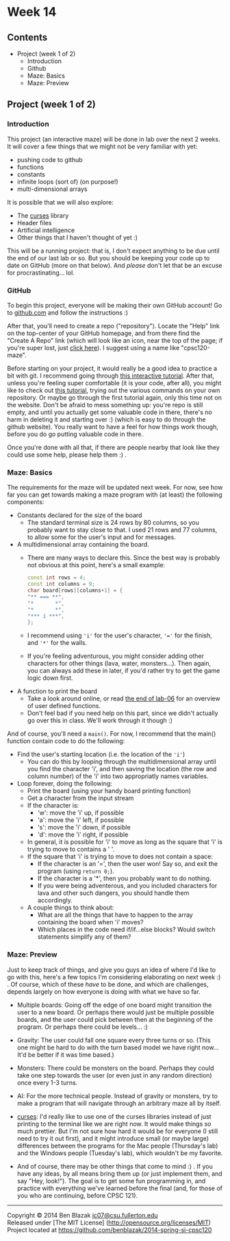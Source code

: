 # Week 14

## Contents

- Project (week 1 of 2)
    - Introduction
    - Github
    - Maze: Basics
    - Maze: Preview



## Project (week 1 of 2)

### Introduction

This project (an interactive maze) will be done in lab over the next 2 weeks.
It will cover a few things that we might not be very familiar with yet:
- pushing code to github
- functions
- constants
- infinite loops (sort of) (on purpose!)
- multi-dimensional arrays

It is possible that we will also explore:
- The [curses](http://en.wikipedia.org/wiki/Curses_(programming_library))
  library
- Header files
- Artificial intelligence
- Other things that I haven't thought of yet :)

This will be a running project: that is, I don't expect anything to be due
until the end of our last lab or so.  But you should be keeping your code up to
date on GitHub (more on that below).  And *please* don't let that be an excuse
for procrastinating...  lol.


### GitHub

To begin this project, everyone will be making their own GitHub account!  Go to
[github.com](https://github.com/) and follow the instructions :)

After that, you'll need to create a repo ("repository").  Locate the "Help"
link on the top-center of your GitHub homepage, and from there find the "Create
A Repo" link (which will look like an icon, near the top of the page; if you're
super lost, just [click here](https://help.github.com/articles/create-a-repo)).
I suggest using a name like "cpsc120-maze".

Before starting on your project, it would really be a good idea to practice a
bit with git.  I recommend going through [this interactive
tutorial](http://try.github.io/levels/1/challenges/1).  After that, unless
you're feeling super comfortable (it is your code, after all), you might like
to check out [this tutorial](http://rogerdudler.github.io/git-guide/), trying
out the various commands on your own repository.  Or maybe go through the first
tutorial again, only this time not on the website.  Don't be afraid to mess
something up: you're repo is still empty, and until you actually get some
valuable code in there, there's no harm in deleting it and starting over :)
(which is easy to do through the github website).  You really want to have a
feel for how things work though, before you do go putting valuable code in
there.

Once you're done with all that, if there are people nearby that look like they
could use some help, please help them :) .


### Maze: Basics

The requirements for the maze will be updated next week.  For now, see how far
you can get towards making a maze program with (at least) the following
components:

- Constants declared for the size of the board
    - The standard terminal size is 24 rows by 80 columns, so you probably want
      to stay close to that.  I used 21 rows and 77 columns, to allow some for
      the user's input and for messages.
- A multidimensional array containing the board.
    - There are many ways to declare this.  Since the best way is probably not
      obvious at this point, here's a small example:

      ```C++
      const int rows = 4;
      const int columns = 9;
      char board[rows][columns+1] = {
      "** === **",
      "*       *",
      "*       *",
      "*** i ***",
      };
      ```

    - I recommend using `'i'` for the user's character, `'='` for the finish,
      and `'*'` for the walls.
    - If you're feeling adventurous, you might consider adding other characters
      for other things (lava, water, monsters...).  Then again, you can always
      add these in later, if you'd rather try to get the game logic down first.
- A function to print the board
    - Take a look around online, or read [the end of
      lab-06](../week-06#preview-user-defined-functions) for an overview of
      user defined functions.
    - Don't feel bad if you need help on this part, since we didn't actually go
      over this in class.  We'll work through it though :)

And of course, you'll need a `main()`.  For now, I recommend that the main()
function contain code to do the following:
- Find the user's starting location (i.e. the location of the `'i'`)
    - You can do this by looping through the multidimensional array until you
      find the character 'i', and then saving the location (the row and column
      number) of the 'i' into two appropriatly names variables.
- Loop forever, doing the following:
    - Print the board (using your handy board printing function)
    - Get a character from the input stream
    - If the character is:
        - 'w': move the 'i' up, if possible
        - 'a': move the 'i' left, if possible
        - 's': move the 'i' down, if possible
        - 'd': move the 'i' right, if possible
    - In general, it is possible for 'i' to move as long as the square that 'i'
      is trying to move to contains a ' '.
    - If the square that 'i' is trying to move to does not contain a space:
        - If the character is an '=', then the user won!  Say so, and exit the
          program (using `return 0;`).
        - If the character is a '*', then you probably want to do nothing.
        - If you were being adventerous, and you included characters for lava
          and other such dangers, you should handle them accordingly.
    - A couple things to think about:
        - What are all the things that have to happen to the array containing
          the board when 'i' moves?
        - Which places in the code need if/if...else blocks?  Would switch
          statements simplify any of them?

### Maze: Preview

Just to keep track of things, and give you guys an idea of where I'd like to go
with this, here's a few topics I'm considering elaborating on next week :) .
Of course, which of these *have* to be done, and which are challenges, depends
largely on how everyone is doing with what we have so far.

- Multiple boards: Going off the edge of one board might transition the user to
  a new board.  Or perhaps there would just be multiple possible boards, and
  the user could pick between then at the beginning of the program.  Or perhaps
  there could be levels... :)

- Gravity: The user could fall one square every three turns or so.  (This one
  might be hard to do with the turn based model we have right now...  It'd be
  better if it was time based.)

- Monsters: There could be monsters on the board.  Perhaps they could take one
  step towards the user (or even just in any random direction) once every 1-3
  turns.

- AI: For the more technical people.  Instead of gravity or monsters, try to
  make a program that will navigate through an arbitrary maze all by itself.

- [curses](http://en.wikipedia.org/wiki/Curses_(programming_library)): I'd
  really like to use one of the curses libraries instead of just printing to
  the terminal like we are right now.  It would make things *so* much prettier.
  But I'm not sure how hard it would be for everyone (I still need to try it
  out first), and it might introduce small (or maybe large) differences between
  the programs for the Mac people (Thursday's lab) and the Windows people
  (Tuesday's lab), which wouldn't be my favorite.

- And of course, there may be other things that come to mind :) .  If you have
  any ideas, by all means bring them up (or just implement them, and say "Hey,
  look!").  The goal is to get some fun programming in, and practice with
  everything we've learned before the final (and, for those of you who are
  continuing, before CPSC 121).



-------------------------------------------------------------------------------

Copyright &copy; 2014 Ben Blazak <ic07@csu.fullerton.edu>  
Released under [The MIT License] (http://opensource.org/licenses/MIT)  
Project located at <https://github.com/benblazak/2014-spring-si-cpsc120>


